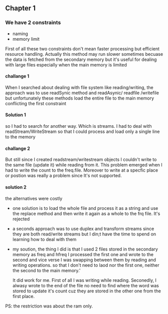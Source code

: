 ## Chapter 1 

### We have 2 constraints 
 - naming
 - memory limit

First of all these two constraints don't mean faster processing but efficient resource handling.
Actually this method may run slower sometimes becuase the data is fetched from the secondary memory 
but it's useful for dealing with large files especially when the main memory is limited 

#### challange 1
When I searched about dealing with file system like reading/writing, the approach was to use readSynic method and readAsynic/ readfile /writefile but unfortunately these methods load the entire file to the main memory conflicting the first constraint 

#### Solution 1
so I had to search for another way. Which is streams. I had to deal with readStream/WriteStream 
so that I could process and load only a single line to the memory 

#### challange 2 
But still since I created readstream/writestream objects I couldn't write to the same file (update it) 
while reading from it. This problem emerged when I had to write the count to the freq.file. Moreover to write at a specfic place or postion was really a problem since It's not supported.

#### solution 2

the alternatives were costly
- one solution is to load the whole file and process it as a string and use the replace method
  and then write it again as a whole to the frq file. It's rejected 
- a seconds approach was to use duplex and transform streams since they are both read/write streams
  but I din;t have the time to spend on learning how to deal with them

- my soution, the thing I did is that I used 2 files stored in the secondary memory as freq and hfreq 
  I processed the first one and wrote to the second and vice verse I was swapping between 
  them by reading and writing operations. so that I don't need to laod nor the first one, neither the second to the main  memory.'
  
   It did work for me. First of all I was writing while reading. Seconedly, I alwasy wrote to the end of the file no need to find where the word was stored to update it's count cuz they are stored in the other one from the first place.


PS: the restriction was about the ram only.
